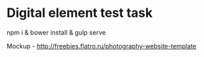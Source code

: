 # Digital element test task

npm i & bower install & gulp serve

Mockup - http://freebies.flatro.ru/photography-website-template